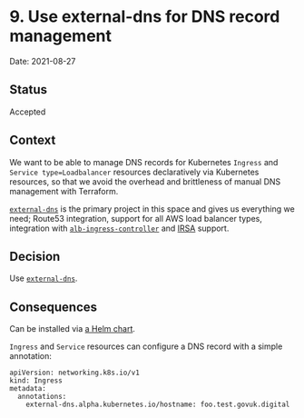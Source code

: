 # 9. Use external-dns for DNS record management

Date: 2021-08-27

## Status

Accepted

## Context

We want to be able to manage DNS records for Kubernetes `Ingress` and `Service type=Loadbalancer` resources declaratively via Kubernetes resources, so that we avoid the overhead and brittleness of manual DNS management with Terraform.

[`external-dns`](https://github.com/kubernetes-sigs/external-dns) is the primary project in this space and gives us everything we need; Route53 integration, support for all AWS load balancer types, integration with [`alb-ingress-controller`](https://github.com/kubernetes-sigs/external-dns/blob/master/docs/tutorials/alb-ingress.md) and [IRSA](https://docs.aws.amazon.com/eks/latest/userguide/iam-roles-for-service-accounts.html) support.

## Decision

Use [`external-dns`](https://github.com/kubernetes-sigs/external-dns).

## Consequences

Can be installed via [a Helm chart](https://artifacthub.io/packages/helm/bitnami/external-dns).

`Ingress` and `Service` resources can configure a DNS record with a simple annotation:

```
apiVersion: networking.k8s.io/v1
kind: Ingress
metadata:
  annotations:
    external-dns.alpha.kubernetes.io/hostname: foo.test.govuk.digital
```
